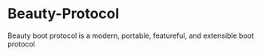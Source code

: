 # Beauty-Protocol
Beauty boot protocol is a modern, portable, featureful, and extensible boot protocol

